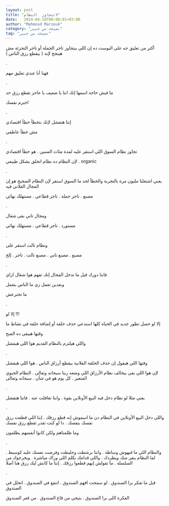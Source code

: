 ```yaml
---
layout: post
title: "لاتتجاوز  النظام"
date:   2024-04-10T00:00:01+03:00
author: "Mahmoud Marzouk"
category: "نصيحة من خبير"
tag: "نصيحة من خبير"
---
```



أكتر من تعليق جه على البوست ده إن اللي بيتجاوز تاجر
الجملة أو تاجر التجزئة مش هينجح لإنه ( بيقطع رزق الناس )

.

فهنا أنا عندي تعليق مهم

.

ما فيش حاجة اسمها إنك انتا يا ضعيف يا عاجز تقطع رزق
حد

احترم نفسك

.

إنتا هتفشل لإنك بتخطأ خطأ اقتصادي

مش خطأ عاطفي

.

تجاوز نظام السوق اللي استقر عليه لمدة مئات السنين . هو
خطأ اقتصادي

لإن النظام ده نظام اتخلق بشكل طبيعي . organic

.

يعني اشتغلنا مليون مرة بالتجربة والخطأ لحد ما السوق
استقر لإن النظام الصحيح هو إن المجال الفلاني فيه

مصنع . تاجر جملة . تاجر قطاعي . مستهلك نهائي

.

ومجال تاني بقى شغال

مستورد . تاجر قطاعي . مستهلك نهائي

.

ونظام تالت استقر على

مصنع . مصنع تاني . مصنع تالت . تاجر . إلخ

.

فانتا دورك قبل ما تدخل المجال إنك تفهم هوا شغال
ازاي

وبعدين تعمل زي ما الناس بتعمل

ما تخترعش

.

إلا لو !!!

إلا لو حصل تطور جديد في الحياة كلها استدعي حذف حلقة أو
إضافة حلقة في نشاط ما

وقتها هيبقى ده الصح

واللي هيلتزم بالنظام القديم هوا اللي هيفشل

.

وقتها اللي هيقول إن حذف الحلقة الفلانية بيقطع أرزاق
الناس . هوا اللي هيفشل

لإن هوا اللي بقى بيخالف نظام الأرزاق اللي وضعه ربنا
سبحانه وتعالى . النظام الحيوي المتغير . كل يوم هو في شأن . سبحانه
وتعالى

.

يعني مثلا لو نظام دخل فيه البيع الأونلاين بقوة . وانتا
تغافلت عنه . فانتا هتفشل

.

واللي دخل البيع الأونلاين في النظام دن ما اسموش إنه قطع
رزقك . إنتا اللي قطعت رزق نفسك بنفسك . دا لو كنت تقدر تقطع رزق
نفسك

وما ظلمناهم ولكن كانوا أنفسهم يظلمون

.

والنظام اللي ما فيهوش وساطة . وانتا برشطت وجليطت وفرضت
نفسك عليه كوسيط . لما النظام ينفر منك ويطردك . واللي قدامك يكلم اللي
وراك مباشرة . ويخرجوك من السلسلة . ما تقولش إنهم قطعوا رزقك . إنتا ما
كانش ليك رزق هنا أصلا

.

قبل ما تفكر برا الصندوق . لو سمحت افهم الصندوق . اتنقع
في الصندوق . اتخلل في الصندوق

الفكرة اللي برا الصندوق . بتيجي من قاع الصندوق . من قعر
الصندوق
